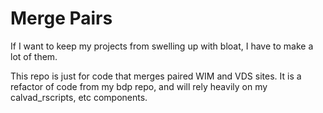 # Merge Pairs

If I want to keep my projects from swelling up with bloat, I have to
make a lot of them.

This repo is just for code that merges paired WIM and VDS sites.  It
is a refactor of code from my bdp repo, and will rely heavily on my
calvad_rscripts, etc components.

